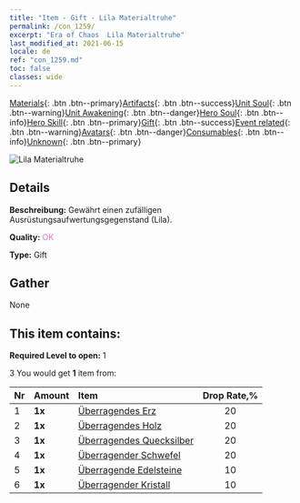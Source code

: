 ```yaml
---
title: "Item - Gift - Lila Materialtruhe"
permalink: /con_1259/
excerpt: "Era of Chaos  Lila Materialtruhe"
last_modified_at: 2021-06-15
locale: de
ref: "con_1259.md"
toc: false
classes: wide
---
```

 [Materials](/ItemsDE/){: .btn .btn--primary}[Artifacts](/ItemsDE/Artifacts/){: .btn .btn--success}[Unit Soul](/ItemsDE/UnitSoul/){: .btn .btn--warning}[Unit Awakening](/ItemsDE/UnitAwakening/){: .btn .btn--danger}[Hero Soul](/ItemsDE/HeroSoul/){: .btn .btn--info}[Hero Skill](/ItemsDE/HeroSkill/){: .btn .btn--primary}[Gift](/ItemsDE/Gift/){: .btn .btn--success}[Event related](/ItemsDE/Events/){: .btn .btn--warning}[Avatars](/ItemsDE/Avatars/){: .btn .btn--danger}[Consumables](/ItemsDE/Consumables/){: .btn .btn--info}[Unknown](/ItemsDE/Unknown/){: .btn .btn--primary}

 ![Lila Materialtruhe](/images/t/i_304002.png)

## Details
 **Beschreibung:** Gewährt einen zufälligen Ausrüstungsaufwertungsgegenstand (Lila).

 **Quality:** <span style="color: #DA70D6">OK</span>

 **Type:** Gift

## Gather

  None

## This item contains:

 **Required Level to open:** 1

 3 You would get **1** item  from:

  | Nr | Amount |     Item    | Drop Rate,% |
  |:---|:-------|:------------|:---------:|
  | 1 |  **1x** | [Überragendes Erz](/ItemsDE/mat_33/) | 20 | 
  | 2 |  **1x** | [Überragendes Holz](/ItemsDE/mat_34/) | 20 | 
  | 3 |  **1x** | [Überragendes Quecksilber](/ItemsDE/mat_35/) | 20 | 
  | 4 |  **1x** | [Überragender Schwefel](/ItemsDE/mat_36/) | 20 | 
  | 5 |  **1x** | [Überragende Edelsteine](/ItemsDE/mat_37/) | 10 | 
  | 6 |  **1x** | [Überragender Kristall](/ItemsDE/mat_38/) | 10 | 
